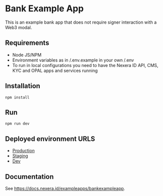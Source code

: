 # Bank Example App

This is an example bank app that does not require signer interaction with a Web3 modal.

## Requirements

- Node JS/NPM
- Environment variables as in /.env.example in your own /.env
- To run in local configurations you need to have the Nexera ID API, CMS, KYC and OPAL apps and services running

## Installation

`npm install`

## Run

`npm run dev`

## Deployed environment URLS

- [Production](https://banking.nexera.id/)
- [Staging](https://banking-staging.nexera.id/)
- [Dev](https://banking-dev.nexera.id/)

## Documentation

See <https://docs.nexera.id/exampleapps/bankexampleapp>.
